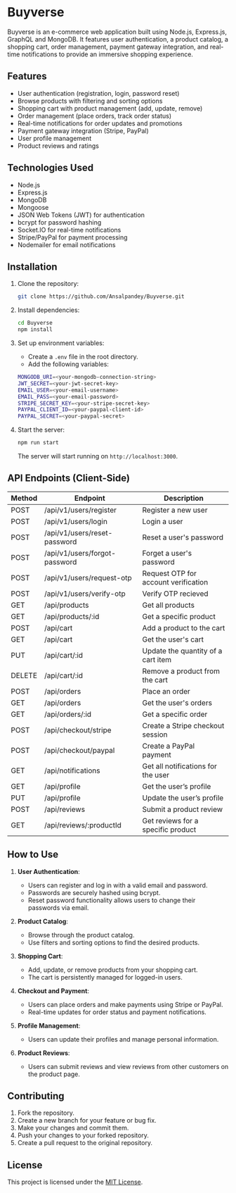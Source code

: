 # Buyverse

Buyverse is an e-commerce web application built using Node.js, Express.js, GraphQL and MongoDB. It features user authentication, a product catalog, a shopping cart, order management, payment gateway integration, and real-time notifications to provide an immersive shopping experience.

## Features

- User authentication (registration, login, password reset)
- Browse products with filtering and sorting options
- Shopping cart with product management (add, update, remove)
- Order management (place orders, track order status)
- Real-time notifications for order updates and promotions
- Payment gateway integration (Stripe, PayPal)
- User profile management
- Product reviews and ratings

## Technologies Used

- Node.js
- Express.js
- MongoDB
- Mongoose
- JSON Web Tokens (JWT) for authentication
- bcrypt for password hashing
- Socket.IO for real-time notifications
- Stripe/PayPal for payment processing
- Nodemailer for email notifications

## Installation

1. Clone the repository:

    ```bash
    git clone https://github.com/Ansalpandey/Buyverse.git
    ```

2. Install dependencies:

    ```bash
    cd Buyverse
    npm install
    ```

3. Set up environment variables:

    - Create a `.env` file in the root directory.
    - Add the following variables:

    ```bash
    MONGODB_URI=<your-mongodb-connection-string>
    JWT_SECRET=<your-jwt-secret-key>
    EMAIL_USER=<your-email-username>
    EMAIL_PASS=<your-email-password>
    STRIPE_SECRET_KEY=<your-stripe-secret-key>
    PAYPAL_CLIENT_ID=<your-paypal-client-id>
    PAYPAL_SECRET=<your-paypal-secret>
    ```

4. Start the server:

    ```bash
    npm run start
    ```

    The server will start running on `http://localhost:3000`.

## API Endpoints (Client-Side)

| Method | Endpoint                  | Description                                  |
|--------|---------------------------|----------------------------------------------|
| POST   | /api/v1/users/register         | Register a new user                          |
| POST   | /api/v1/users/login            | Login a user                                 |
| POST   | /api/v1/users/reset-password   | Reset a user's password                      |
| POST   | /api/v1/users/forgot-password | Forget a user's password                     |
| POST   | /api/v1/users/request-otp     | Request OTP for account verification      |
| POST   | /api/v1/users/verify-otp   | Verify OTP recieved                          |
| GET    | /api/products              | Get all products                             |
| GET    | /api/products/:id          | Get a specific product                       |
| POST   | /api/cart                  | Add a product to the cart                    |
| GET    | /api/cart                  | Get the user's cart                          |
| PUT    | /api/cart/:id              | Update the quantity of a cart item           |
| DELETE | /api/cart/:id              | Remove a product from the cart               |
| POST   | /api/orders                | Place an order                               |
| GET    | /api/orders                | Get the user's orders                        |
| GET    | /api/orders/:id            | Get a specific order                         |
| POST   | /api/checkout/stripe       | Create a Stripe checkout session             |
| POST   | /api/checkout/paypal       | Create a PayPal payment                      |
| GET    | /api/notifications         | Get all notifications for the user           |
| GET    | /api/profile               | Get the user’s profile                       |
| PUT    | /api/profile               | Update the user’s profile                    |
| POST   | /api/reviews               | Submit a product review                      |
| GET    | /api/reviews/:productId    | Get reviews for a specific product           |

## How to Use

1. **User Authentication**:
    - Users can register and log in with a valid email and password.
    - Passwords are securely hashed using bcrypt.
    - Reset password functionality allows users to change their passwords via email.

2. **Product Catalog**:
    - Browse through the product catalog.
    - Use filters and sorting options to find the desired products.

3. **Shopping Cart**:
    - Add, update, or remove products from your shopping cart.
    - The cart is persistently managed for logged-in users.

4. **Checkout and Payment**:
    - Users can place orders and make payments using Stripe or PayPal.
    - Real-time updates for order status and payment notifications.

5. **Profile Management**:
    - Users can update their profiles and manage personal information.
    
6. **Product Reviews**:
    - Users can submit reviews and view reviews from other customers on the product page.

## Contributing

1. Fork the repository.
2. Create a new branch for your feature or bug fix.
3. Make your changes and commit them.
4. Push your changes to your forked repository.
5. Create a pull request to the original repository.

## License

This project is licensed under the [MIT License](LICENSE).
